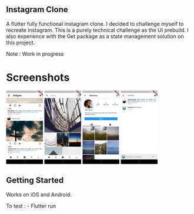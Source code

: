 ## Instagram Clone

A flutter fully functional instagram clone.
I decided to challenge myself to recreate instagram. This is a purely technical challenge as the UI prebuild.
I also experience with the Get package as a state management solution on this project.

Note : Work in progress

# Screenshots 

<img height='200px' src="https://github.com/lucasbstn/insta_clone/blob/master/images/1.png">

<img height='200px' src="https://github.com/lucasbstn/insta_clone/blob/master/images/2.png">

<img height='200px' src="https://github.com/lucasbstn/insta_clone/blob/master/images/3.png">

<img height='200px' src="https://github.com/lucasbstn/insta_clone/blob/master/images/4.png">

## Getting Started

Works on iOS and Android.

To test :
    - Flutter run



